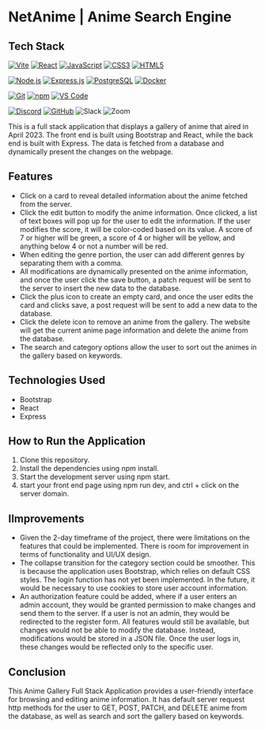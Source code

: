 # NetAnime | Anime Search Engine

## Tech Stack

[![Vite](https://img.shields.io/badge/Vite-B73BFE?style=for-the-badge&logo=vite&logoColor=FFD62E)](https://vitejs.dev/) [![React](https://img.shields.io/badge/React-20232A?style=for-the-badge&logo=react&logoColor=61DAFB)](https://reactjs.org/)
[![JavaScript](https://img.shields.io/badge/JavaScript-323330?style=for-the-badge&logo=javascript&logoColor=F7DF1E)](https://developer.mozilla.org/en-US/docs/Web/JavaScript)
[![CSS3](https://img.shields.io/badge/CSS3-1572B6?style=for-the-badge&logo=css3&logoColor=white)](https://developer.mozilla.org/en-US/docs/Web/CSS)
[![HTML5](https://img.shields.io/badge/HTML5-E34F26?style=for-the-badge&logo=html5&logoColor=white)](https://developer.mozilla.org/en-US/docs/Web/HTML)

[![Node.js](https://img.shields.io/badge/Node.js-339933?style=for-the-badge&logo=nodedotjs&logoColor=white)](https://nodejs.org/)
[![Express.js](https://img.shields.io/badge/Express.js-000000?style=for-the-badge&logo=express&logoColor=white)](https://expressjs.com/)
[![PostgreSQL](https://img.shields.io/badge/PostgreSQL-316192?style=for-the-badge&logo=postgresql&logoColor=white)](https://www.postgresql.org/)
[![Docker](https://img.shields.io/badge/Docker-2CA5E0?style=for-the-badge&logo=docker&logoColor=white)](https://www.docker.com/)

[![Git](https://img.shields.io/badge/Git-E44C30?style=for-the-badge&logo=git&logoColor=white)](https://git-scm.com/)
[![npm](https://img.shields.io/badge/npm-CB3837?style=for-the-badge&logo=npm&logoColor=white)](https://www.npmjs.com/)
[![VS Code](https://img.shields.io/badge/VSCode-0078D4?style=for-the-badge&logo=visual%20studio%20code&logoColor=white)](https://code.visualstudio.com/)

[![Discord](https://img.shields.io/badge/Discord-5865F2?style=for-the-badge&logo=discord&logoColor=white)](https://discord.com/)
[![GitHub](https://img.shields.io/badge/GitHub-100000?style=for-the-badge&logo=github&logoColor=white)](https://github.com/)
![Slack](https://camo.githubusercontent.com/870d2945e15dde83583f64ea1f3f4471702e45bf30fa884412da74cb7731ae42/68747470733a2f2f696d672e736869656c64732e696f2f62616467652f536c61636b2d3441313534423f7374796c653d666f722d7468652d6261646765266c6f676f3d736c61636b266c6f676f436f6c6f723d7768697465)
![Zoom](https://camo.githubusercontent.com/c6c90c4d74d5fad08da3e2c31c556ea8a8b45a6bd5756b6e49111d9825cde56f/68747470733a2f2f696d672e736869656c64732e696f2f62616467652f5a6f6f6d2d3244384346463f7374796c653d666f722d7468652d6261646765266c6f676f3d7a6f6f6d266c6f676f436f6c6f723d7768697465)


This is a full stack application that displays a gallery of anime that aired in April 2023. The front end is built using Bootstrap and React, while the back end is built with Express. The data is fetched from a database and dynamically present the changes on the webpage.


## Features
    

- Click on a card to reveal detailed information about the anime fetched from the server.
- Click the edit button to modify the anime information. Once clicked, a list of text boxes will pop up for the user to edit the information. If the user modifies the score, it will be color-coded based on its value. A score of 7 or higher will be green, a score of 4 or higher will be yellow, and anything below 4 or not a number will be red.
- When editing the genre portion, the user can add different genres by separating them with a comma.
- All modifications are dynamically presented on the anime information, and once the user click the save button, a patch request will be sent to the server to insert the new data to the database.
- Click the plus icon to create an empty card, and once the user edits the card and clicks save, a post request will be sent to add a new data to the database.
- Click the delete icon to remove an anime from the gallery. The website will get the current anime page information and delete the anime from the database.
- The search and category options allow the user to sort out the animes in the gallery based on keywords.

## Technologies Used

- Bootstrap
- React
- Express

## How to Run the Application

1. Clone this repository.
2. Install the dependencies using npm install.
3. Start the development server using npm start.
4. start your front end page using npm run dev, and ctrl + click on the server domain.

## IImprovements

- Given the 2-day timeframe of the project, there were limitations on the features that could be implemented. There is room for improvement in terms of functionality and UI/UX design.
- The collapse transition for the category section could be smoother. This is because the application uses Bootstrap, which relies on default CSS styles.
The login function has not yet been implemented. In the future, it would be necessary to use cookies to store user account information.
- An authorization feature could be added, where if a user enters an admin account, they would be granted permission to make changes and send them to the server. If a user is not an admin, they would be redirected to the register form. All features would still be available, but changes would not be able to modify the database. Instead, modifications would be stored in a JSON file. Once the user logs in, these changes would be reflected only to the specific user.

## Conclusion

This Anime Gallery Full Stack Application provides a user-friendly interface for browsing and editing anime information. It has default server request http methods for the user to GET, POST, PATCH, and DELETE anime from the database, as well as search and sort the gallery based on keywords.
